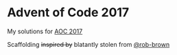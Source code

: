 # Advent of Code 2017

My solutions for [AOC 2017](http://adventofcode.com/2017/)

Scaffolding ~~inspired by~~ blatantly stolen from [@rob-brown](https://github.com/rob-brown)
